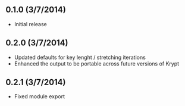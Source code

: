 ## 0.1.0 (3/7/2014)

+ Initial release

## 0.2.0 (3/7/2014)

+ Updated defaults for key lenght / stretching iterations
+ Enhanced the output to be portable across future versions of Krypt

## 0.2.1 (3/7/2014)

+ Fixed module export
